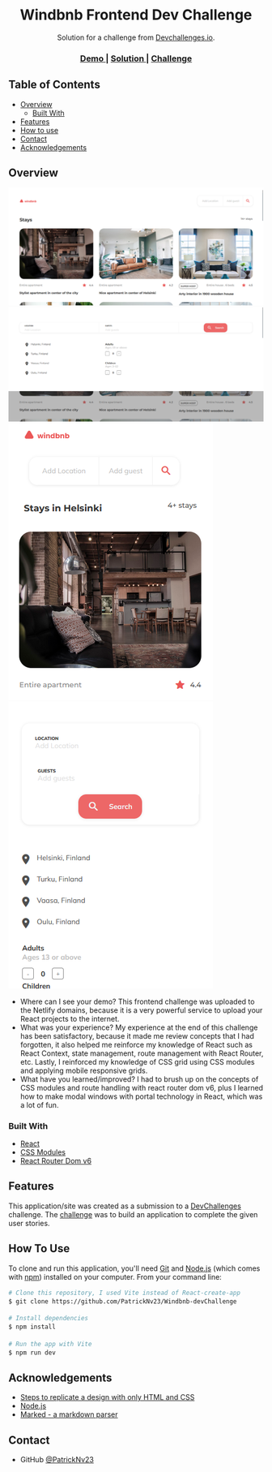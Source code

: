<!-- Please update value in the {}  -->

<h1 align="center">Windbnb Frontend Dev Challenge</h1>

<div align="center">
   Solution for a challenge from  <a href="http://devchallenges.io" target="_blank">Devchallenges.io</a>.
</div>

<div align="center">
  <h3>
    <a href="https://patricknv23windbnb.netlify.app">
      Demo
    </a>
    <span> | </span>
    <a href="https://github.com/PatrickNv23/Windbnb-devChallenge">
      Solution
    </a>
    <span> | </span>
    <a href="https://devchallenges.io/challenges/3JFYedSOZqAxYuOCNmYD">
      Challenge
    </a>
  </h3>
</div>

<!-- TABLE OF CONTENTS -->

## Table of Contents

- [Overview](#overview)
  - [Built With](#built-with)
- [Features](#features)
- [How to use](#how-to-use)
- [Contact](#contact)
- [Acknowledgements](#acknowledgements)

<!-- OVERVIEW -->

## Overview

![screenshot](https://raw.githubusercontent.com/PatrickNv23/Windbnb-devChallenge/main/src/assets/windbnb-1.png)
![screenshot](https://raw.githubusercontent.com/PatrickNv23/Windbnb-devChallenge/main/src/assets/windbnb-2.png)
![screenshot](https://raw.githubusercontent.com/PatrickNv23/Windbnb-devChallenge/main/src/assets/windbnb-3.png)
![screenshot](https://raw.githubusercontent.com/PatrickNv23/Windbnb-devChallenge/main/src/assets/windbnb-4.png)

- Where can I see your demo?
  This frontend challenge was uploaded to the Netlify domains, because it is a very powerful service to upload your React projects to the internet.
- What was your experience?
  My experience at the end of this challenge has been satisfactory, because it made me review concepts that I had forgotten, it also helped me reinforce my knowledge of React such as React Context, state management, route management with React Router, etc.
  Lastly, I reinforced my knowledge of CSS grid using CSS modules and applying mobile responsive grids.
- What have you learned/improved?
  I had to brush up on the concepts of CSS modules and route handling with react router dom v6, plus I learned how to make modal windows with portal technology in React, which was a lot of fun.


### Built With

<!-- This section should list any major frameworks that you built your project using. Here are a few examples.-->

- [React](https://reactjs.org/)
- [CSS Modules](https://github.com/css-modules/css-modules)
- [React Router Dom v6](https://reactrouter.com/en/v6.3.0/getting-started/overview)

## Features

<!-- List the features of your application or follow the template. Don't share the figma file here :) -->

This application/site was created as a submission to a [DevChallenges](https://devchallenges.io/challenges) challenge. The [challenge](https://devchallenges.io/challenges/3JFYedSOZqAxYuOCNmYD) was to build an application to complete the given user stories.

## How To Use

<!-- Example: -->

To clone and run this application, you'll need [Git](https://git-scm.com) and [Node.js](https://nodejs.org/en/download/) (which comes with [npm](http://npmjs.com)) installed on your computer. From your command line:

```bash
# Clone this repository, I used Vite instead of React-create-app
$ git clone https://github.com/PatrickNv23/Windbnb-devChallenge

# Install dependencies
$ npm install

# Run the app with Vite
$ npm run dev
```

## Acknowledgements

<!-- This section should list any articles or add-ons/plugins that helps you to complete the project. This is optional but it will help you in the future. For example: -->

- [Steps to replicate a design with only HTML and CSS](https://devchallenges-blogs.web.app/how-to-replicate-design/)
- [Node.js](https://nodejs.org/)
- [Marked - a markdown parser](https://github.com/chjj/marked)

## Contact

- GitHub [@PatrickNv23](https://github.com/PatrickNv23)
